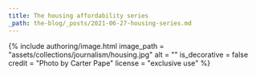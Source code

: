 ```yaml
---
title: The housing affordability series
_path: the-blog/_posts/2021-06-27-housing-series.md
---
```


{% include authoring/image.html
    image_path = "assets/collections/journalism/housing.jpg"
    alt = ""
    is_decorative = false
    credit = "Photo by Carter Pape"
    license = "exclusive use"
%}
